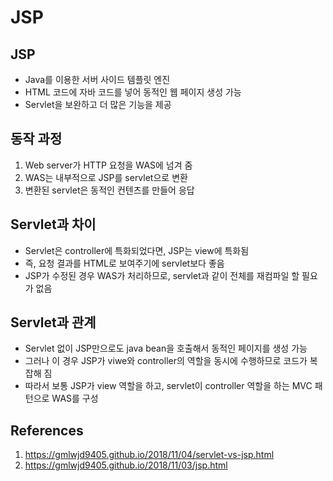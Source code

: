 # JSP

## JSP

- Java를 이용한 서버 사이드 템플릿 엔진
- HTML 코드에 자바 코드를 넣어 동적인 웹 페이지 생성 가능
- Servlet을 보완하고 더 많은 기능을 제공

## 동작 과정

1. Web server가 HTTP 요청을 WAS에 넘겨 줌
2. WAS는 내부적으로 JSP를 servlet으로 변환
3. 변환된 servlet은 동적인 컨텐츠를 만들어 응답

## Servlet과 차이

- Servlet은 controller에 특화되었다면, JSP는 view에 특화됨
- 즉, 요청 결과를 HTML로 보여주기에 servlet보다 좋음
- JSP가 수정된 경우 WAS가 처리하므로, servlet과 같이 전체를 재컴파일 할 필요가 없음

## Servlet과 관계

- Servlet 없이 JSP만으로도 java bean을 호출해서 동적인 페이지를 생성 가능
- 그러나 이 경우 JSP가 viwe와 controller의 역할을 동시에 수행하므로 코드가 복잡해 짐
- 따라서 보통 JSP가 view 역할을 하고, servlet이 controller 역할을 하는 MVC 패턴으로 WAS를 구성

## References

1. https://gmlwjd9405.github.io/2018/11/04/servlet-vs-jsp.html
2. https://gmlwjd9405.github.io/2018/11/03/jsp.html
